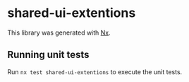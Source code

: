 # shared-ui-extentions

This library was generated with [Nx](https://nx.dev).

## Running unit tests

Run `nx test shared-ui-extentions` to execute the unit tests.
